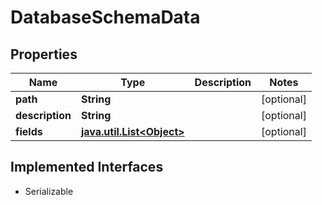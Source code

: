 

# DatabaseSchemaData


## Properties

Name | Type | Description | Notes
------------ | ------------- | ------------- | -------------
**path** | **String** |  |  [optional]
**description** | **String** |  |  [optional]
**fields** | [**java.util.List&lt;Object&gt;**](Object.md) |  |  [optional]


## Implemented Interfaces

* Serializable


